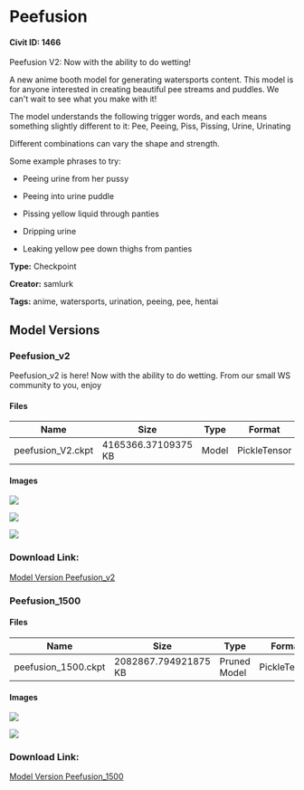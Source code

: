 # Peefusion

#### Civit ID: 1466

<p>Peefusion V2: Now with the ability to do wetting!</p><p></p><p>A new anime booth model for generating watersports content. This model is for anyone interested in creating beautiful pee streams and puddles. We can't wait to see what you make with it!</p><p>The model understands the following trigger words, and each means something slightly different to it: Pee, Peeing, Piss, Pissing, Urine, Urinating</p><p>Different combinations can vary the shape and strength.</p><p>Some example phrases to try:</p><ul><li><p>Peeing urine from her pussy</p></li><li><p>Peeing into urine puddle</p></li><li><p>Pissing yellow liquid through panties</p></li><li><p>Dripping urine</p></li><li><p>Leaking yellow pee down thighs from panties</p></li></ul>

**Type:** Checkpoint

**Creator:** samlurk

**Tags:** anime, watersports, urination, peeing, pee, hentai

## Model Versions

### Peefusion_v2

<p>Peefusion_v2 is here! Now with the ability to do wetting. From our small WS community to you, enjoy</p>

#### Files

| Name | Size | Type | Format | Download Url | AutoV1 | AutoV2 | SHA256 | CRC32 | BLAKE3 |
| --- | --- | --- | --- | --- | --- | --- | --- | --- | --- |
| peefusion_V2.ckpt | 4165366.37109375 KB | Model | PickleTensor | https://civitai.com/api/download/models/19657 | DEA36EE9 | 364486EF71 | 364486EF71C13EABCA983AE9AA8BA0EA22FCFC2BB11343908F0D1A2D59E01AAB | BCF38A92 | 1173EA075CA4BB6647361A95A922115D80A53F00F75D87692D09EC2219080E5C |

#### Images

<p><img src="https://image.civitai.com/xG1nkqKTMzGDvpLrqFT7WA/d07b9718-90ed-46c8-4817-dbc990da1800/width=450/206829.jpeg" /></p>

<p><img src="https://image.civitai.com/xG1nkqKTMzGDvpLrqFT7WA/9a0dbdec-f563-487e-008e-c15e4b695700/width=450/206828.jpeg" /></p>

<p><img src="https://image.civitai.com/xG1nkqKTMzGDvpLrqFT7WA/39eb9b6a-797a-449a-b09f-ee2b0dd21400/width=450/206827.jpeg" /></p>

### Download Link:

[Model Version Peefusion_v2](https://civitai.com/api/download/models/19657)

### Peefusion_1500

<p></p>

#### Files

| Name | Size | Type | Format | Download Url | AutoV1 | AutoV2 | SHA256 | CRC32 | BLAKE3 |
| --- | --- | --- | --- | --- | --- | --- | --- | --- | --- |
| peefusion_1500.ckpt | 2082867.794921875 KB | Pruned Model | PickleTensor | https://civitai.com/api/download/models/1567 | 8C9E045B | D8BD915DD3 | D8BD915DD38ED63803FA7C28BD07855598A7A597C1F4FFA680F996E523B3C1E7 | 97573E4F | 38142FD788AFDD52C6ADB2B10C4BE28BFA4A17BC690686E04DB737224F6D1AE8 |

#### Images

<p><img src="https://image.civitai.com/xG1nkqKTMzGDvpLrqFT7WA/3ba50436-d667-4fc2-d108-a503a8154700/width=450/14210.jpeg" /></p>

<p><img src="https://image.civitai.com/xG1nkqKTMzGDvpLrqFT7WA/3b861a5d-a4bc-40ff-206c-01c346c90d00/width=450/14211.jpeg" /></p>

### Download Link:

[Model Version Peefusion_1500](https://civitai.com/api/download/models/1567)

